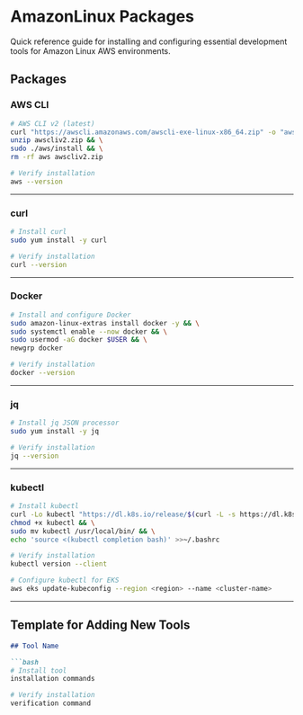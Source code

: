 # AmazonLinux Packages

Quick reference guide for installing and configuring essential development tools for Amazon Linux AWS environments.

## Packages

### AWS CLI

```bash
# AWS CLI v2 (latest)
curl "https://awscli.amazonaws.com/awscli-exe-linux-x86_64.zip" -o "awscliv2.zip" && \
unzip awscliv2.zip && \
sudo ./aws/install && \
rm -rf aws awscliv2.zip
```

```bash
# Verify installation
aws --version
```

---
    
### curl

```bash
# Install curl
sudo yum install -y curl
```

```bash
# Verify installation
curl --version
```

---

### Docker

```bash
# Install and configure Docker
sudo amazon-linux-extras install docker -y && \
sudo systemctl enable --now docker && \
sudo usermod -aG docker $USER && \
newgrp docker
```

```bash
# Verify installation
docker --version
```

---

### jq

```bash
# Install jq JSON processor
sudo yum install -y jq
```

```bash
# Verify installation
jq --version
```

---

### kubectl

```bash
# Install kubectl
curl -Lo kubectl "https://dl.k8s.io/release/$(curl -L -s https://dl.k8s.io/release/stable.txt)/bin/linux/amd64/kubectl" && \
chmod +x kubectl && \
sudo mv kubectl /usr/local/bin/ && \
echo 'source <(kubectl completion bash)' >>~/.bashrc
```

```bash
# Verify installation
kubectl version --client
```

```bash
# Configure kubectl for EKS
aws eks update-kubeconfig --region <region> --name <cluster-name>
```

---

## Template for Adding New Tools

```markdown
## Tool Name

```bash
# Install tool
installation commands
```

```bash
# Verify installation
verification command
```
